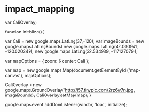 # impact_mapping
var CaliOverlay;

function initialize(){

  var Cali = new google.maps.LatLng(37,-120);
  var imageBounds = new google.maps.LatLngBounds(
    new google.maps.LatLng(42.030941, -120.020349),
    new google.maps.LatLng(32.534939, -117.127079));
    
  var mapOptions = {
    zoom: 6
    center: Cali
  };

  var map = new.google.maps.Map(document.getElementById ('map-canvas'), mapOptions);
  
  CaliOverlay = new google.maps.GroundOverlay('http://i57.tinypic.com/2rz6w7n.jpg', imageBounds);
  CaliOverlay.setMap(map);
}

google.maps.event.addDomListener(windor, 'load', initialize);
